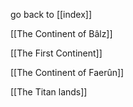 go back to [[index]]

[[The Continent of Bâlz]]

[[The First Continent]]

[[The Continent of Faerûn]]

[[The Titan lands]]

